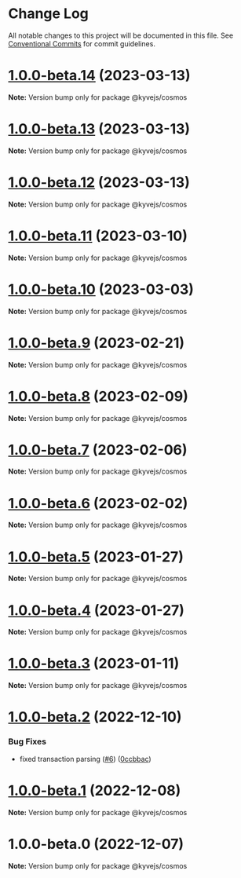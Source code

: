 # Change Log

All notable changes to this project will be documented in this file.
See [Conventional Commits](https://conventionalcommits.org) for commit guidelines.

# [1.0.0-beta.14](https://github.com/KYVENetwork/kyvejs/compare/@kyvejs/cosmos@1.0.0-beta.13...@kyvejs/cosmos@1.0.0-beta.14) (2023-03-13)

**Note:** Version bump only for package @kyvejs/cosmos





# [1.0.0-beta.13](https://github.com/KYVENetwork/kyvejs/compare/@kyvejs/cosmos@1.0.0-beta.12...@kyvejs/cosmos@1.0.0-beta.13) (2023-03-13)

**Note:** Version bump only for package @kyvejs/cosmos

# [1.0.0-beta.12](https://github.com/KYVENetwork/kyvejs/compare/@kyvejs/cosmos@1.0.0-beta.11...@kyvejs/cosmos@1.0.0-beta.12) (2023-03-13)

**Note:** Version bump only for package @kyvejs/cosmos

# [1.0.0-beta.11](https://github.com/KYVENetwork/kyvejs/compare/@kyvejs/cosmos@1.0.0-beta.10...@kyvejs/cosmos@1.0.0-beta.11) (2023-03-10)

**Note:** Version bump only for package @kyvejs/cosmos

# [1.0.0-beta.10](https://github.com/KYVENetwork/kyvejs/compare/@kyvejs/cosmos@1.0.0-beta.9...@kyvejs/cosmos@1.0.0-beta.10) (2023-03-03)

**Note:** Version bump only for package @kyvejs/cosmos

# [1.0.0-beta.9](https://github.com/KYVENetwork/kyvejs/compare/@kyvejs/cosmos@1.0.0-beta.8...@kyvejs/cosmos@1.0.0-beta.9) (2023-02-21)

**Note:** Version bump only for package @kyvejs/cosmos

# [1.0.0-beta.8](https://github.com/KYVENetwork/kyvejs/compare/@kyvejs/cosmos@1.0.0-beta.7...@kyvejs/cosmos@1.0.0-beta.8) (2023-02-09)

**Note:** Version bump only for package @kyvejs/cosmos

# [1.0.0-beta.7](https://github.com/KYVENetwork/kyvejs/compare/@kyvejs/cosmos@1.0.0-beta.6...@kyvejs/cosmos@1.0.0-beta.7) (2023-02-06)

**Note:** Version bump only for package @kyvejs/cosmos

# [1.0.0-beta.6](https://github.com/KYVENetwork/kyvejs/compare/@kyvejs/cosmos@1.0.0-beta.5...@kyvejs/cosmos@1.0.0-beta.6) (2023-02-02)

**Note:** Version bump only for package @kyvejs/cosmos

# [1.0.0-beta.5](https://github.com/KYVENetwork/kyvejs/compare/@kyvejs/cosmos@1.0.0-beta.4...@kyvejs/cosmos@1.0.0-beta.5) (2023-01-27)

**Note:** Version bump only for package @kyvejs/cosmos

# [1.0.0-beta.4](https://github.com/KYVENetwork/kyvejs/compare/@kyvejs/cosmos@1.0.0-beta.3...@kyvejs/cosmos@1.0.0-beta.4) (2023-01-27)

**Note:** Version bump only for package @kyvejs/cosmos

# [1.0.0-beta.3](https://github.com/KYVENetwork/kyvejs/compare/@kyvejs/cosmos@1.0.0-beta.2...@kyvejs/cosmos@1.0.0-beta.3) (2023-01-11)

**Note:** Version bump only for package @kyvejs/cosmos

# [1.0.0-beta.2](https://github.com/KYVENetwork/kyvejs/compare/@kyvejs/cosmos@1.0.0-beta.1...@kyvejs/cosmos@1.0.0-beta.2) (2022-12-10)

### Bug Fixes

- fixed transaction parsing ([#6](https://github.com/KYVENetwork/kyvejs/issues/6)) ([0ccbbac](https://github.com/KYVENetwork/kyvejs/commit/0ccbbac11439ce1e5a6014c3ac675ea71bb3033e))

# [1.0.0-beta.1](https://github.com/KYVENetwork/kyvejs/compare/@kyvejs/cosmos@1.0.0-beta.0...@kyvejs/cosmos@1.0.0-beta.1) (2022-12-08)

**Note:** Version bump only for package @kyvejs/cosmos

# 1.0.0-beta.0 (2022-12-07)

**Note:** Version bump only for package @kyvejs/cosmos
